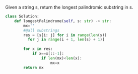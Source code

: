 Given a string s, return the longest palindromic substring in s.


```python
class Solution:
    def longestPalindrome(self, s: str) -> str:
        mx=''
        #@all substrings
        res = [s[i: j] for i in range(len(s))
          for j in range(i + 1, len(s) + 1)]
          
        for x in res:
            if x==x[::-1]:
                if len(mx)<len(x):
                    mx=x
        return mx
```
